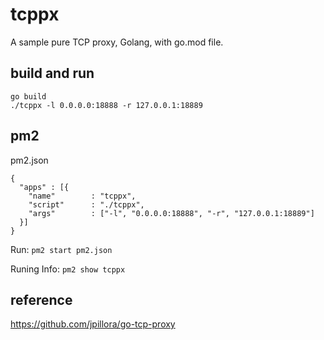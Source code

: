 # tcppx

A sample pure TCP proxy, Golang, with go.mod file.

## build and run

```
go build
./tcppx -l 0.0.0.0:18888 -r 127.0.0.1:18889
```

## pm2

pm2.json

```
{
  "apps" : [{
    "name"        : "tcppx",
    "script"      : "./tcppx",
    "args"        : ["-l", "0.0.0.0:18888", "-r", "127.0.0.1:18889"]
  }]
}
```

Run: `pm2 start pm2.json`

Runing Info: `pm2 show tcppx`

## reference

https://github.com/jpillora/go-tcp-proxy
